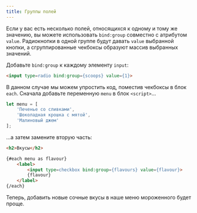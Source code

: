 ```yaml
---
title: Группы полей
---
```


Если у вас есть несколько полей, относящихся к одному и тому же значению, вы можете использовать `bind:group` совместно с атрибутом `value`. Радиокнопки в одной группе будут давать `value` выбранной кнопки, а сгруппированные чекбоксы образуют массив выбранных значений.

Добавьте `bind:group` к каждому элементу `input`:

```html
<input type=radio bind:group={scoops} value={1}>
```

В данном случае мы можем упростить код, поместив чекбоксы в блок `each`. Сначала добавьте переменную `menu` в блок `<script>`...

```js
let menu = [
	'Печенье со сливками',
	'Шоколадная крошка с мятой',
	'Малиновый джем'
];
```

...а затем замените вторую часть:

```html
<h2>Вкусы</h2>

{#each menu as flavour}
	<label>
		<input type=checkbox bind:group={flavours} value={flavour}>
		{flavour}
	</label>
{/each}
```

Теперь, добавить новые сочные вкусы в наше меню мороженного будет проще.